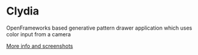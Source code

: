 Clydia
======

OpenFrameworks based generative pattern drawer application which uses color input from a camera

[More info and screenshots](http://serkansokmen.com/80183/310720/projects/spiral-drawer)
